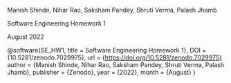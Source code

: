 Manish Shinde, Nihar Rao, Saksham Pandey, Shruti Verma, Palash Jhamb

Software Engineering Homework 1

August 2022

@software{SE_HW1,
  title     = Software Engineering Homework 1},
  DOI       = {10.5281/zenodo.7029975},
  url       = {https://doi.org/10.5281/zenodo.7029975}
  author    = {Manish Shinde, Nihar Rao, Saksham Pandey, Shruti Verma, Palash Jhamb}, 
  publisher = {Zenodo}, 
  year      = {2022}, 
  month     = {August}
}